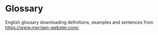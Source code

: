 # Glossary
English glossary downloading definitions, examples and sentences from https://www.merriam-webster.com/.


